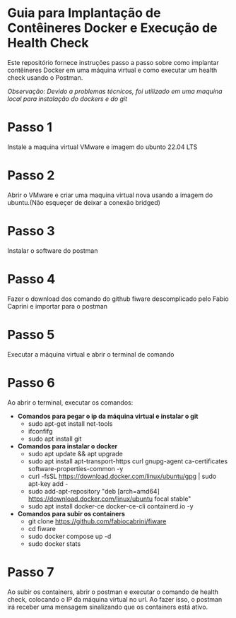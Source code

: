 # Guia para Implantação de Contêineres Docker e Execução de Health Check
Este repositório fornece instruções passo a passo sobre como implantar contêineres Docker em uma máquina virtual e como executar um health check usando o Postman.

*Observação: Devido a problemas técnicos, foi utilizado em uma maquina local para instalação do dockers e do git*

# Passo 1

Instale a maquina virtual VMware e imagem do ubunto 22.04 LTS

# Passo 2

Abrir o VMware e criar uma maquina virtual nova usando a imagem do ubuntu.(Não esqueçer de deixar a conexão bridged)

# Passo 3

Instalar o software do postman

# Passo 4

Fazer o download dos comando do github fiware descomplicado pelo Fabio Caprini e importar para o postman

# Passo 5

Executar a máquina virtual e abrir o terminal de comando

# Passo 6

Ao abrir o terminal, executar os comandos:  
- **Comandos para pegar o ip da máquina virtual e instalar o git**
  - sudo apt-get install net-tools
  - ifconfifg
  - sudo apt install git
- **Comandos para instalar o docker**
  - sudo apt update && apt upgrade
  - sudo apt install apt-transport-https curl gnupg-agent ca-certificates software-properties-common -y
  - curl -fsSL https://download.docker.com/linux/ubuntu/gpg | sudo apt-key add -
  - sudo add-apt-repository "deb [arch=amd64] https://download.docker.com/linux/ubuntu focal stable"
  - sudo apt install docker-ce docker-ce-cli containerd.io -y  
- **Comandos para subir os containers**
  - git clone https://github.com/fabiocabrini/fiware
  - cd fiware
  - sudo docker compose up -d
  - sudo docker stats

# Passo 7

Ao subir os containers, abrir o postman e executar o comando de health check, colocando o IP da máquina virtual no url. Ao fazer isso, o postman irá receber uma mensagem sinalizando que os containers está ativo.
